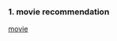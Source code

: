 ### 1. movie recommendation
[movie](http://nbviewer.jupyter.org/github/zcenao21/Machine-Learning/blob/master/Project/Movie-Recommedation/%E7%94%B5%E5%BD%B1%E6%8E%A8%E8%8D%90.ipynb)
